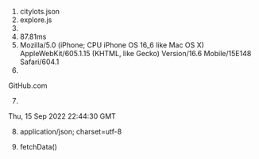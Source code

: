 1. citylots.json
2. explore.js
3. 
4. 87.81ms
5. Mozilla/5.0 (iPhone; CPU iPhone OS 16_6 like Mac OS X) AppleWebKit/605.1.15 (KHTML, like Gecko) Version/16.6 Mobile/15E148 Safari/604.1 
6. 
GitHub.com

7. 
Thu, 15 Sep 2022 22:44:30 GMT

8. application/json; charset=utf-8

9. fetchData() 

